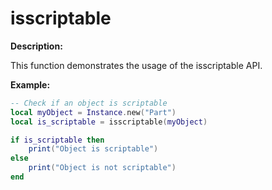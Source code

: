 # isscriptable

**Description:**

This function demonstrates the usage of the isscriptable API.

**Example:**

```lua
-- Check if an object is scriptable
local myObject = Instance.new("Part")
local is_scriptable = isscriptable(myObject)

if is_scriptable then
    print("Object is scriptable")
else
    print("Object is not scriptable")
end
```
